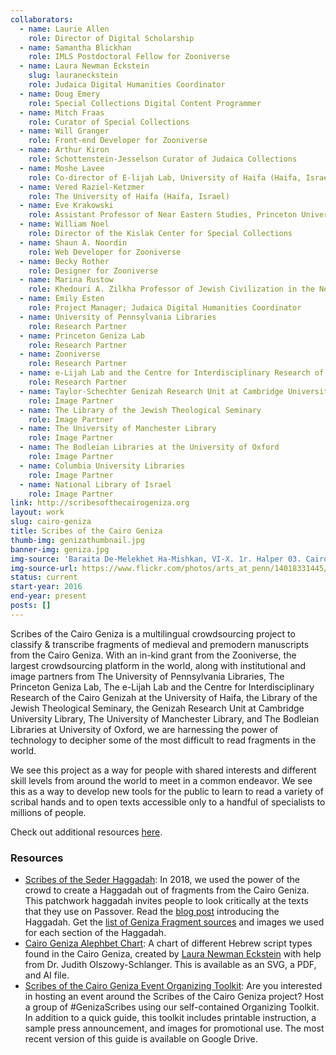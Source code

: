 ```yaml
---
collaborators:
  - name: Laurie Allen
    role: Director of Digital Scholarship
  - name: Samantha Blickhan
    role: IMLS Postdoctoral Fellow for Zooniverse 
  - name: Laura Newman Eckstein 
    slug: lauraneckstein
    role: Judaica Digital Humanities Coordinator 
  - name: Doug Emery
    role: Special Collections Digital Content Programmer 
  - name: Mitch Fraas
    role: Curator of Special Collections
  - name: Will Granger
    role: Front-end Developer for Zooniverse 
  - name: Arthur Kiron
    role: Schottenstein-Jesselson Curator of Judaica Collections 
  - name: Moshe Lavee 
    role: Co-director of E-lijah Lab, University of Haifa (Haifa, Israel)
  - name: Vered Raziel-Ketzmer
    role: The University of Haifa (Haifa, Israel)
  - name: Eve Krakowski
    role: Assistant Professor of Near Eastern Studies, Princeton University (Princeton, NJ)
  - name: William Noel 
    role: Director of the Kislak Center for Special Collections
  - name: Shaun A. Noordin
    role: Web Developer for Zooniverse
  - name: Becky Rother 
    role: Designer for Zooniverse 
  - name: Marina Rustow 
    role: Khedouri A. Zilkha Professor of Jewish Civilization in the Near East, Professor of Near Eastern Studies and History at Princeton University (Princeton, NJ)
  - name: Emily Esten 
    role: Project Manager; Judaica Digital Humanities Coordinator 
  - name: University of Pennsylvania Libraries
    role: Research Partner
  - name: Princeton Geniza Lab 
    role: Research Partner
  - name: Zooniverse
    role: Research Partner 
  - name: e-Lijah Lab and the Centre for Interdisciplinary Research of the Cairo Genizah at the University of Haifa
    role: Research Partner 
  - name: Taylor-Schechter Genizah Research Unit at Cambridge University Library 
    role: Image Partner 
  - name: The Library of the Jewish Theological Seminary 
    role: Image Partner 
  - name: The University of Manchester Library 
    role: Image Partner 
  - name: The Bodleian Libraries at the University of Oxford
    role: Image Partner 
  - name: Columbia University Libraries 
    role: Image Partner 
  - name: National Library of Israel
    role: Image Partner 
link: http://scribesofthecairogeniza.org
layout: work
slug: cairo-geniza 
title: Scribes of the Cairo Geniza 
thumb-img: genizathumbnail.jpg
banner-img: geniza.jpg
img-source: 'Baraita De-Melekhet Ha-Mishkan, VI-X. 1r. Halper 03. Cairo Genizah Collection, University of Pennsylvania Center for Advanced Judaic Studies. Accessed November 30, 2016.'
img-source-url: https://www.flickr.com/photos/arts_at_penn/14018331445/
status: current
start-year: 2016
end-year: present
posts: []
---
```


Scribes of the Cairo Geniza is a multilingual crowdsourcing project to classify & transcribe fragments of medieval and premodern manuscripts from the Cairo Geniza. With an in-kind grant from the Zooniverse, the largest crowdsourcing platform in the world, along with institutional and image partners from The University of Pennsylvania Libraries, The Princeton Geniza Lab, The e-Lijah Lab and the Centre for Interdisciplinary Research of the Cairo Genizah at the University of Haifa, the Library of the Jewish Theological Seminary, the Genizah Research Unit at Cambridge University Library, The University of Manchester Library, and The Bodleian Libraries at University of Oxford, we are harnessing the power of technology to decipher some of the most difficult to read fragments in the world.

We see this project as a way for people with shared interests and different skill levels from around the world to meet in a common endeavor. We see this as a way to develop new tools for the public to learn to read a variety of scribal hands and to open texts accessible only to a handful of specialists to millions of people.

Check out additional resources [here](https://repository.upenn.edu/cairogeniza/). 

### Resources 
* [Scribes of the Seder Haggadah](https://www.sefaria.org/sheets/105137): In 2018, we used the power of the crowd to create a Haggadah out of fragments from the Cairo Geniza. This patchwork haggadah invites people to look critically at the texts that they use on Passover. Read the [blog post](https://medium.com/@judaicadh/sederscribes-1866981146e6) introducing the Haggadah. Get the [list of Geniza Fragment sources](https://github.com/judaicadh/sederscribes) and images we used for each section of the Haggadah. 
* [Cairo Geniza Alephbet Chart](/docs/Eckstein_Alephbet_Chart): A chart of different Hebrew script types found in the Cairo Geniza, created by [Laura Newman Eckstein](/people/lauraneckstein) with help from Dr. Judith Olszowy-Schlanger. This is available as an SVG, a PDF, and AI file.
* [Scribes of the Cairo Geniza Event Organizing Toolkit](https://drive.google.com/open?id=1W4nxgG_UlFX9lwaajfQTMzkPEFI_kHNV): Are you interested in hosting an event around the Scribes of the Cairo Geniza project? Host a group of #GenizaScribes using our self-contained Organizing Toolkit. In addition to a quick guide, this toolkit includes printable instruction, a sample press announcement, and images for promotional use. The most recent version of this guide is available on Google Drive. 


 
